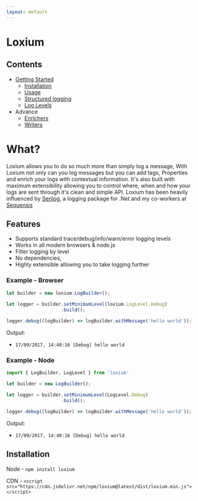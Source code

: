 ```yaml
---
layout: default
---
```

# Loxium

## Contents
- [Getting Started](./getting-started)
  - [Installation](./getting-started#installation)
  - [Usage](./getting-started#usage)
  - [Structured logging](./getting-started#structured-logging)
  - [Log Levels](./getting-started#log-levels)
- Advance
  - [Enrichers](./advance/Enrichers)
  - [Writers](./advance/Writers)

# What?

Loxium allows you to do so much more than simply log a message, With Loxium not only can you log messages but you can add tags, Properties and enrich your logs with contextual information. It's also built with maximum extensibility allowing you to control where, when and how your logs are sent through it's clean and simple API. Loxium has been heavily influenced by [Serilog](https://serilog.net/), a logging package for .Net and my co-workers at [Sequensis](http://www.sequensis.co.uk)

## Features

* Supports standard trace/debug/info/warn/error logging levels 
* Works in all modern browsers & node.js
* Filter logging by level
* No dependencies, 
* Highly extensible allowing you to take logging further

### Example - Browser

```js
let builder = new loxium.LogBuilder();
    
let logger = builder.setMinimumLevel(loxium.LogLevel.Debug)
                    .build();

logger.debug((logBuilder) => logBuilder.withMessage('hello world'));
```

Output:
- `17/09/2017, 14:40:16 [Debug] hello world`

### Example - Node
```js
import { LogBuilder, LogLevel } from 'loxium'

let builder = new LogBuilder();

let logger = builder.setMinimumLevel(LogLevel.Debug)
                    .build();

logger.debug((logBuilder) => logBuilder.withMessage('hello world'));
```

Output:
- `17/09/2017, 14:40:16 [Debug] hello world`

## Installation
Node - `npm install loxium`

CDN - `<script src="https://cdn.jsdelivr.net/npm/loxium@latest/dist/loxium.min.js"></script>`